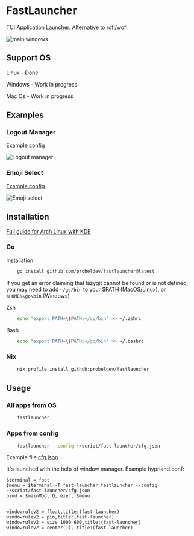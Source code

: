 # FastLauncher

TUI Application Launcher. Alternative to rofi/wofi

![main windows](https://github.com/probeldev/fastlauncher/blob/main/guides/screenshots/main.png?raw=true)

## Support OS

Linux - Done

Windows - Work in progress

Mac Os - Work in progress

## Examples

### Logout Manager

[Example config](https://github.com/probeldev/fastlauncher/blob/main/examples/logout-manager/cfg.json) 

![Logout manager](https://github.com/probeldev/fastlauncher/blob/main/guides/screenshots/logout-manager.png?raw=true)

### Emoji Select 

[Example config](https://github.com/probeldev/fastlauncher/blob/main/examples/emoji/emoji.json) 

![Emoji select](https://github.com/probeldev/fastlauncher/blob/main/guides/screenshots/emoji-select.png?raw=true)


## Installation

[Full guide for Arch Linux with KDE](https://github.com/probeldev/fastlauncher/tree/main/guides/arch_kde/readme.md)

### Go
Installation
```bash
    go install github.com/probeldev/fastlauncher@latest     
```


If you get an error claiming that lazygit cannot be found or is not defined, you
may need to add `~/go/bin` to your $PATH (MacOS/Linux), or `%HOME%\go\bin`
(Windows)

Zsh
```bash
    echo "export PATH=\$PATH:~/go/bin" >> ~/.zshrc
```

Bash

```bash
    echo "export PATH=\$PATH:~/go/bin" >> ~/.bashrc
```

### Nix

```bash
    nix profile install github:probeldev/fastlauncher 
```


## Usage 

### All apps from OS

```bash
    fastlauncher
```

### Apps from config

```bash
    fastlauncher --config ~/script/fast-launcher/cfg.json
```

Example file [cfg.json](https://github.com/probeldev/fastlauncher/blob/main/cfg.json) 

It's launched with the help of window manager. Example hyprland.conf:
    
    $terminal = foot
    $menu = $terminal -T fast-launcher fastlauncher --config ~/script/fast-launcher/cfg.json
    bind = $mainMod, D, exec, $menu


    windowrulev2 = float,title:(fast-launcher)
    windowrulev2 = pin,title:(fast-launcher)
    windowrulev2 = size 1000 600,title:(fast-launcher)
    windowrulev2 = center(1), title:(fast-launcher)


